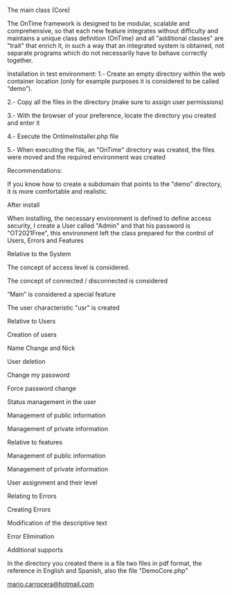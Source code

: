 The main class (Core)

The OnTime framework is designed to be modular, scalable and comprehensive, so that each new feature integrates without difficulty and maintains a unique class definition (OnTime) and all "additional classes" are "trait" that enrich it, in such a way that an integrated system is obtained, not separate programs which do not necessarily have to behave correctly together.

Installation in test environment:
1.- Create an empty directory within the web container location (only for example purposes it is considered to be called “demo”).

2.- Copy all the files in the directory (make sure to assign user permissions)

3.- With the browser of your preference, locate the directory you created and enter it

4.- Execute the OntimeInstaller.php file

5.- When executing the file, an "OnTime" directory was created, the files were moved and the required environment was created

Recommendations:

If you know how to create a subdomain that points to the "demo" directory, it is more comfortable and realistic.

After install

When installing, the necessary environment is defined to define access security, I create a User called "Admin" and that his password is "OT2021Free", this environment left the class prepared for the control of Users, Errors and Features


Relative to the System

The concept of access level is considered.

The concept of connected / disconnected is considered

“Main” is considered a special feature

The user characteristic "usr" is created


Relative to Users

Creation of users

Name Change and Nick

User deletion

Change my password

Force password change

Status management in the user

Management of public information

Management of private information


Relative to features

Management of public information

Management of private information

User assignment and their level


Relating to Errors

Creating Errors

Modification of the descriptive text

Error Elimination

Additional supports

In the directory you created there is a file two files in pdf format, the reference in English and Spanish, also the file "DemoCore.php"


mario.carrocera@hotmail.com
